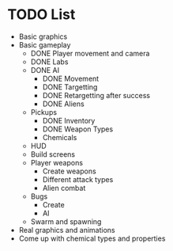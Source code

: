 
# TODO List

- Basic graphics
- Basic gameplay
	- DONE Player movement and camera
	- DONE Labs
	- DONE AI
		- DONE Movement
		- DONE Targetting
		- DONE Retargetting after success
		- DONE Aliens
	- Pickups
		- DONE Inventory
		- DONE Weapon Types
		- Chemicals
	- HUD
	- Build screens
	- Player weapons
		- Create weapons
		- Different attack types
		- Alien combat
	- Bugs
		- Create
		- AI
	- Swarm and spawning
- Real graphics and animations
- Come up with chemical types and properties